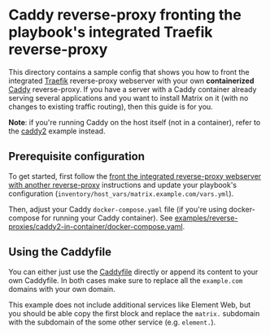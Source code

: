 # Caddy reverse-proxy fronting the playbook's integrated Traefik reverse-proxy

This directory contains a sample config that shows you how to front the integrated [Traefik](https://traefik.io/) reverse-proxy webserver with your own **containerized** [Caddy](https://caddyserver.com/) reverse-proxy. If you have a server with a Caddy container already serving several applications and you want to install Matrix on it (with no changes to existing traffic routing), then this guide is for you.

**Note**: if you're running Caddy on the host itself (not in a container), refer to the [caddy2](../caddy2/README.md) example instead.


## Prerequisite configuration

To get started, first follow the [front the integrated reverse-proxy webserver with another reverse-proxy](../../../docs/configuring-playbook-own-webserver.md#fronting-the-integrated-reverse-proxy-webserver-with-another-reverse-proxy) instructions and update your playbook's configuration (`inventory/host_vars/matrix.example.com/vars.yml`).

Then, adjust your Caddy  `docker-compose.yaml` file (if you're using docker-compose for running your Caddy container). See [examples/reverse-proxies/caddy2-in-container/docker-compose.yaml](./docker-compose.yaml).

## Using the Caddyfile

You can either just use the [Caddyfile](Caddyfile) directly or append its content to your own Caddyfile.
In both cases make sure to replace all the `example.com` domains with your own domain.

This example does not include additional services like Element Web, but you should be able copy the first block and replace the `matrix.` subdomain with the subdomain of the some other service (e.g. `element.`).
